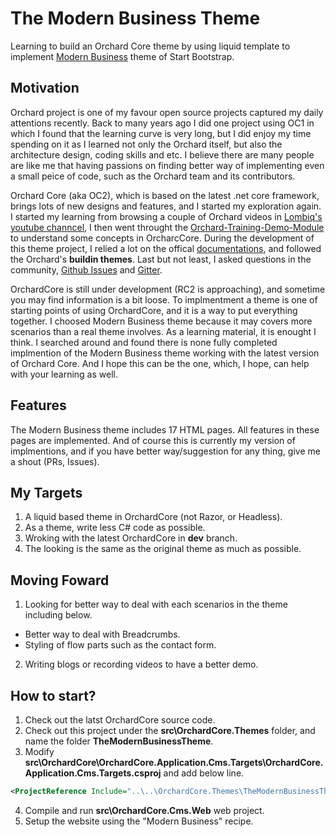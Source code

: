 # The Modern Business Theme
Learning to build an Orchard Core theme by using liquid template to implement [Modern Business](https://startbootstrap.com/templates/modern-business/) theme of Start Bootstrap.

## Motivation
Orchard project is one of my favour open source projects captured my daily attentions recently. Back to many years ago I did one project using OC1 in which I found that the learning curve is very long, but I did enjoy my time spending on it as I learned not only the Orchard itself, but also the architecture design, coding skills and etc. I believe there are many people are like me that having passions on finding better way of implementing even a small peice of code, such as the Orchard team and its contributors.

Orchard Core (aka OC2), which is based on the latest .net core framework, brings lots of new designs and features, and I started my exploration again. I started my learning from browsing a couple of Orchard videos in [Lombiq's youtube channcel](https://www.youtube.com/channel/UCDVUxCz2RvkgTbA0wAYKwRA), I then went throught the [Orchard-Training-Demo-Module](https://github.com/Lombiq/Orchard-Training-Demo-Module/tree/orchard-core) to understand some concepts in OrcharcCore. During the development of this theme project, I relied a lot on the offical [documentations](https://docs.orchardcore.net/), and followed the Orchard's __buildin themes__. Last but not least, I asked questions in the community, [Github Issues](https://github.com/OrchardCMS/OrchardCore/issues) and [Gitter](https://gitter.im/OrchardCMS/OrchardCore?utm_source=badge&utm_medium=badge&utm_campaign=pr-badge&utm_content=badge).

OrchardCore is still under development (RC2 is approaching), and sometime you may find information is a bit loose. To implmentment a theme is one of starting points of using OrchardCore, and it is a way to put everything together. I choosed Modern Business theme because it may covers more scenarios than a real theme involves. As a learning material, it is enought I think. I searched around and found there is none fully completed implmention of the Modern Business theme working with the latest version of Orchard Core. And I hope this can be the one, which, I hope, can help with your learning as well.

## Features
The Modern Business theme includes 17 HTML pages. All features in these pages are implemented. And of course this is currently my version of implmentions, and if you have better way/suggestion for any thing, give me a shout (PRs, Issues).

## My Targets
1. A liquid based theme in OrchardCore (not Razor, or Headless).
1. As a theme, write less C# code as possible.
1. Wroking with the latest OrchardCore in **dev** branch. 
1. The looking is the same as the original theme as much as possible.

## Moving Foward
1. Looking for better way to deal with each scenarios in the theme including below.
  * Better way to deal with Breadcrumbs.
  * Styling of flow parts such as the contact form.
2. Writing blogs or recording videos to have a better demo.

## How to start?
1. Check out the latst OrchardCore source code.
1. Check out this project under the **src\OrchardCore.Themes** folder, and name the folder **TheModernBusinessTheme**.
1. Modify **src\OrchardCore\OrchardCore.Application.Cms.Targets\OrchardCore.Application.Cms.Targets.csproj** and add below line.
```xml
<ProjectReference Include="..\..\OrchardCore.Themes\TheModernBusinessTheme\TheModernBusinessTheme.csproj" PrivateAssets="none" />
```
4. Compile and run **src\OrchardCore.Cms.Web** web project.
1. Setup the website using the "Modern Business" recipe.


